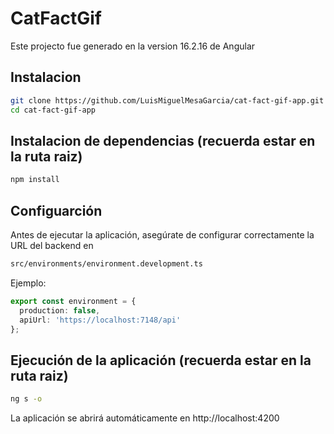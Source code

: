 # CatFactGif

Este projecto fue generado en la version 16.2.16 de Angular

## Instalacion

```bash
git clone https://github.com/LuisMiguelMesaGarcia/cat-fact-gif-app.git
cd cat-fact-gif-app
```
## Instalacion de dependencias (recuerda estar en la ruta raiz)

```bash
npm install
```

## Configuarción
Antes de ejecutar la aplicación, asegúrate de configurar correctamente la URL del backend en
```bash
src/environments/environment.development.ts
```
Ejemplo:
```ts
export const environment = {
  production: false,
  apiUrl: 'https://localhost:7148/api'
};
```

## Ejecución de la aplicación (recuerda estar en la ruta raiz)
```bash
ng s -o
```
La aplicación se abrirá automáticamente en http://localhost:4200
